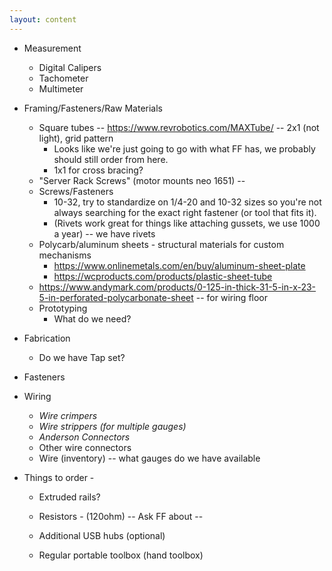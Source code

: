 ```yaml
---
layout: content
---
```


* Measurement
    * Digital Calipers      
    * Tachometer
    * Multimeter

* Framing/Fasteners/Raw Materials
    * Square tubes -- https://www.revrobotics.com/MAXTube/ -- 2x1 (not light), grid pattern
        * Looks like we're just going to go with what FF has, we probably should still order from here.
        * 1x1 for cross bracing?
    * "Server Rack Screws" (motor mounts neo 1651) --  
    * Screws/Fasteners
        * 10-32, try to standardize on 1/4-20 and 10-32 sizes so you're not always searching for the exact right fastener (or tool that fits it).        
        * (Rivets work great for things like attaching gussets, we use 1000 a year) -- we have rivets
    * Polycarb/aluminum sheets - structural materials for custom mechanisms
        * https://www.onlinemetals.com/en/buy/aluminum-sheet-plate
        * https://wcproducts.com/products/plastic-sheet-tube        
    * https://www.andymark.com/products/0-125-in-thick-31-5-in-x-23-5-in-perforated-polycarbonate-sheet -- for wiring floor
    * Prototyping
        * What do we need?

* Fabrication
    * Do we have Tap set?

* Fasteners


* Wiring
    * *Wire crimpers*
    * *Wire strippers (for multiple gauges)*
    * *Anderson Connectors*
    * Other wire connectors         
    * Wire (inventory) -- what gauges do we have available            

* Things to order - 
    * Extruded rails?    
    * Resistors - (120ohm) -- Ask FF about -- 
    * Additional USB hubs (optional)

    
    * Regular portable toolbox (hand toolbox)
